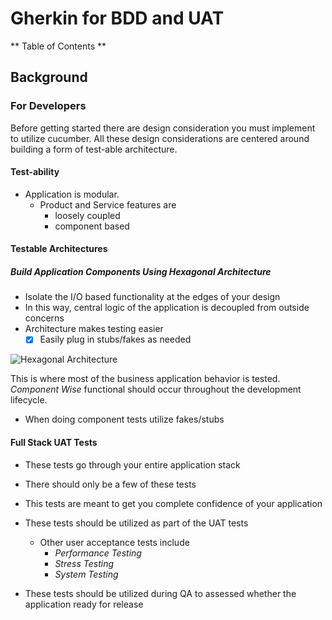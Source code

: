 # Gherkin for BDD and UAT

** Table of Contents **

## Background

### For Developers

Before getting started there are design consideration you must implement to utilize cucumber. All these design considerations are centered around building a form of test-able architecture.

#### Test-ability

- Application is modular.
  - Product and Service features are 
    - loosely coupled
    - component based
    
#### Testable Architectures

##### Build Application Components Using Hexagonal Architecture

- Isolate the I/O based functionality at the edges of your design
- In this way, central logic of the application is decoupled from outside concerns
- Architecture makes testing easier
  - [x] Easily plug in stubs/fakes as needed

![Hexagonal Architecture](https://alistair.cockburn.us/wp-content/uploads/2018/02/Hexagonal-architecture-with-adapters.gif)

This is where most of the business application behavior is tested. *Component Wise* functional should occur throughout the development lifecycle.
- When doing component tests utilize fakes/stubs

#### Full Stack UAT Tests

- These tests go through your entire application stack
- There should only be a few of these tests
- This tests are meant to get you complete confidence of your application
- These tests should be utilized as part of the UAT tests
  - Other user acceptance tests include 
    - *Performance Testing*
    - *Stress Testing*
    - *System Testing*

- These tests should be utilized during QA to assessed whether the application ready for release
